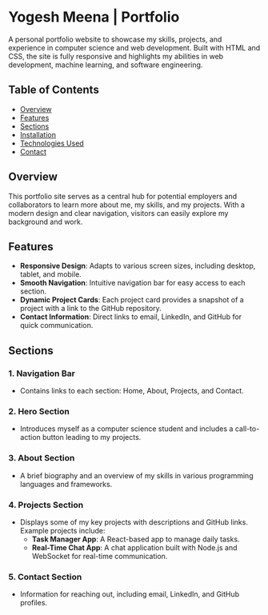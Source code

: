 # Yogesh Meena | Portfolio

A personal portfolio website to showcase my skills, projects, and experience in computer science and web development. Built with HTML and CSS, the site is fully responsive and highlights my abilities in web development, machine learning, and software engineering.

## Table of Contents
- [Overview](#overview)
- [Features](#features)
- [Sections](#sections)
- [Installation](#installation)
- [Technologies Used](#technologies-used)
- [Contact](#contact)

## Overview
This portfolio site serves as a central hub for potential employers and collaborators to learn more about me, my skills, and my projects. With a modern design and clear navigation, visitors can easily explore my background and work.

## Features
- **Responsive Design**: Adapts to various screen sizes, including desktop, tablet, and mobile.
- **Smooth Navigation**: Intuitive navigation bar for easy access to each section.
- **Dynamic Project Cards**: Each project card provides a snapshot of a project with a link to the GitHub repository.
- **Contact Information**: Direct links to email, LinkedIn, and GitHub for quick communication.

## Sections
### 1. Navigation Bar
- Contains links to each section: Home, About, Projects, and Contact.

### 2. Hero Section
- Introduces myself as a computer science student and includes a call-to-action button leading to my projects.

### 3. About Section
- A brief biography and an overview of my skills in various programming languages and frameworks.

### 4. Projects Section
- Displays some of my key projects with descriptions and GitHub links. Example projects include:
  - **Task Manager App**: A React-based app to manage daily tasks.
  - **Real-Time Chat App**: A chat application built with Node.js and WebSocket for real-time communication.

### 5. Contact Section
- Information for reaching out, including email, LinkedIn, and GitHub profiles.


